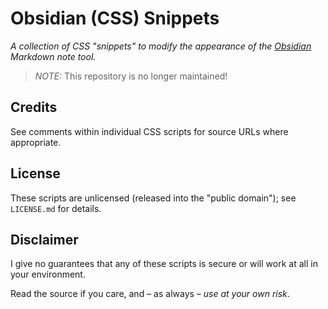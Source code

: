 # Obsidian (CSS) Snippets

_A collection of CSS "snippets" to modify the appearance of the [Obsidian][obsidian] Markdown note tool._

> *NOTE:* This repository is no longer maintained!

## Credits

See comments within individual CSS scripts for source URLs where appropriate.

## License

These scripts are unlicensed (released into the "public domain"); see `LICENSE.md` for details.

## Disclaimer

I give no guarantees that any of these scripts is secure or will work at all in your environment.

Read the source if you care, and &ndash; as always &ndash; _use at your own risk_.

[obsidian]: https://obsidian.md/
